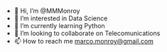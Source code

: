 - 👋 Hi, I’m @MMMonroy
- 👀 I’m interested in Data Science
- 🌱 I’m currently learning Python
- 💞️ I’m looking to collaborate on Telecomunications
- 📫 How to reach me marco.monroy@gmail.com

<!---
MMMonroy/MMMonroy is a ✨ special ✨ repository because its `README.md` (this file) appears on your GitHub profile.
You can click the Preview link to take a look at your changes.
--->
